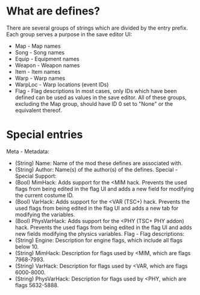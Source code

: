 # What are defines?
There are several groups of strings which are divided by the entry prefix.
Each group serves a purpose in the save editor UI:
- Map - Map names
- Song - Song names
- Equip - Equipment names
- Weapon - Weapon names
- Item - Item names
- Warp - Warp names
- WarpLoc - Warp locations (event IDs)
- Flag - Flag descriptions
In most cases, only IDs which have been defined can be used as values in the save editor.
All of these groups, excluding the Map group, should have ID 0 set to "None" or the equivalent
thereof.

# Special entries
Meta - Metadata:
- (String) Name: Name of the mod these defines are associated with.
- (String) Author: Name(s) of the author(s) of the defines.
Special - Special Support:
- (Bool) MimHack: Adds support for the <MIM hack. Prevents the used flags from being edited
         in the flag UI and adds a new field for modifying the current costume ID. 
- (Bool) VarHack: Adds support for the <VAR (TSC+) hack. Prevents the used flags
         from being edited in the flag UI and adds a new tab for modifying the variables.
- (Bool) PhysVarHack: Adds support for the <PHY (TSC+ PHY addon) hack. Prevents the used flags
         from being edited in the flag UI and adds new fields modifying the physics variables.
Flag - Flag descriptions:
- (String) Engine: Description for engine flags, which include all flags below 10.
- (String) MimHack: Description for flags used by <MIM, which are flags 7968-7993.
- (String) VarHack: Description for flags used by <VAR, which are flags 6000-8000.
- (String) PhysVarHack: Description for flags used by <PHY, which are flags 5632-5888.
